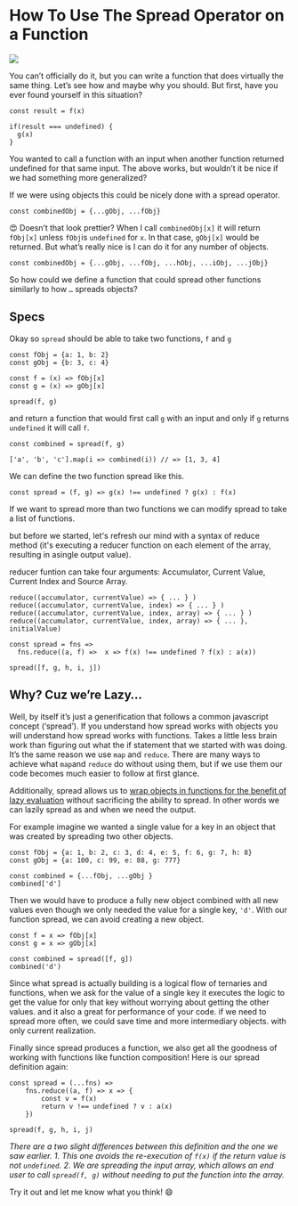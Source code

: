 # How To Use The Spread Operator on a Function

![](https://github.com/ChickenKyiv/awesome-js-essentials/blob/master/main%20folder2/images/article3-folder/0d2rn33cu.png)

You can’t officially do it, but you can write a function that does virtually the same thing. Let’s see how and maybe why you should.
But first, have you ever found yourself in this situation?

```
const result = f(x)

if(result === undefined) {
  g(x)
}
```

You wanted to call a function with an input when another function returned undefined for that same input. The above works, but wouldn’t it be nice if we had something more generalized?

If we were using objects this could be nicely done with a spread operator.

```
const combinedObj = {...gObj, ...fObj}
```
😍 Doesn’t that look prettier? When I call `combinedObj[x]` it will return `fObj[x]` unless `fObj`is `undefined` for `x`. In that case, `gObj[x]` would be returned. But what’s really nice is I can do it for any number of objects.

```
const combinedObj = {...gObj, ...fObj, ...hObj, ...iObj, ...jObj}
```

So how could we define a function that could spread other functions similarly to how `…` spreads objects?

## Specs

Okay so `spread` should be able to take two functions, `f` and `g`

```
const fObj = {a: 1, b: 2}
const gObj = {b: 3, c: 4}

const f = (x) => fObj[x]
const g = (x) => gObj[x]

spread(f, g)
```

and return a function that would first call `g` with an input and only if `g` returns `undefined` it will call `f`.

```
const combined = spread(f, g)

['a', 'b', 'c'].map(i => combined(i)) // => [1, 3, 4]
```

We can define the two function spread like this.

```
const spread = (f, g) => g(x) !== undefined ? g(x) : f(x)
```

If we want to spread more than two functions we can modify spread to take a list of functions.


but before we started, let's refresh our mind with a syntax of reduce method
(it's executing a reducer function on each element of the array, resulting in asingle output value).

reducer funtion can take four arguments: Accumulator, Current Value, Current Index and Source Array.

```
reduce((accumulator, currentValue) => { ... } )
reduce((accumulator, currentValue, index) => { ... } )
reduce((accumulator, currentValue, index, array) => { ... } )
reduce((accumulator, currentValue, index, array) => { ... }, initialValue)
```

```
const spread = fns => 
  fns.reduce((a, f) =>  x => f(x) !== undefined ? f(x) : a(x))

spread([f, g, h, i, j])
```

## Why? Cuz we’re Lazy…

Well, by itself it’s just a generification that follows a common javascript concept (‘spread’). If you understand how spread works with objects you will understand how spread works with functions. Takes a little less brain work than figuring out what the if statement that we started with was doing. It’s the same reason we use `map` and `reduce`. There are many ways to achieve what `map`and `reduce` do without using them, but if we use them our code becomes much easier to follow at first glance.

Additionally, spread allows us to [wrap objects in functions for the benefit of lazy evaluation](<https://medium.com/@anirudheka/seeing-javascript-objects-as-functions-totally-changed-the-way-i-see-mapping-over-an-object-d8b834e1d0f9>) without sacrificing the ability to spread. In other words we can lazily spread as and when we need the output.

For example imagine we wanted a single value for a key in an object that was created by spreading two other objects.

```
const fObj = {a: 1, b: 2, c: 3, d: 4, e: 5, f: 6, g: 7, h: 8}
const gObj = {a: 100, c: 99, e: 88, g: 777}

const combined = {...fObj, ...gObj }
combined['d']
```

Then we would have to produce a fully new object combined with all new values even though we only needed the value for a single key, `'d'`. With our function spread, we can avoid creating a new object.

```
const f = x => fObj[x]
const g = x => gObj[x]

const combined = spread([f, g])
combined('d')
```

Since what spread is actually building is a logical flow of ternaries and functions, when we ask for the value of a single key it executes the logic to get the value for only that key without worrying about getting the other values. and it also a great for performance of your code. if we need to spread more often, we could save time and more intermediary objects. with only current realization.

Finally since spread produces a function, we also get all the goodness of working with functions like function composition! Here is our spread definition again:

```
const spread = (...fns) => 
    fns.reduce((a, f) => x => {
        const v = f(x) 
        return v !== undefined ? v : a(x)
    })

spread(f, g, h, i, j)
```

*There are a two slight differences between this definition and the one we saw earlier. 1. This one avoids the re-execution of `f(x)` if the return value is not `undefined`.*
*2. We are spreading the input array, which allows an end user to call `spread(f, g)` without needing to put the function into the array.*

Try it out and let me know what you think! 😄
